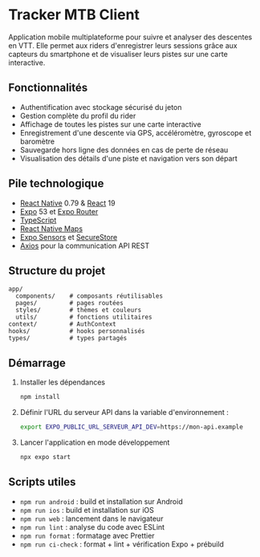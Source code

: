 # Tracker MTB Client

Application mobile multiplateforme pour suivre et analyser des descentes en VTT. Elle permet aux riders d'enregistrer leurs sessions grâce aux capteurs du smartphone et de visualiser leurs pistes sur une carte interactive.

## Fonctionnalités

- Authentification avec stockage sécurisé du jeton
- Gestion complète du profil du rider
- Affichage de toutes les pistes sur une carte interactive
- Enregistrement d'une descente via GPS, accéléromètre, gyroscope et baromètre
- Sauvegarde hors ligne des données en cas de perte de réseau
- Visualisation des détails d'une piste et navigation vers son départ

## Pile technologique

- [React Native](https://reactnative.dev) 0.79 & [React](https://react.dev) 19
- [Expo](https://expo.dev) 53 et [Expo Router](https://docs.expo.dev/router/introduction)
- [TypeScript](https://www.typescriptlang.org)
- [React Native Maps](https://github.com/react-native-maps/react-native-maps)
- [Expo Sensors](https://docs.expo.dev/versions/latest/sdk/sensors/) et [SecureStore](https://docs.expo.dev/versions/latest/sdk/securestore/)
- [Axios](https://axios-http.com) pour la communication API REST

## Structure du projet

```
app/
  components/    # composants réutilisables
  pages/         # pages routées
  styles/        # thèmes et couleurs
  utils/         # fonctions utilitaires
context/         # AuthContext
hooks/           # hooks personnalisés
types/           # types partagés
```

## Démarrage

1. Installer les dépendances

   ```bash
   npm install
   ```

2. Définir l'URL du serveur API dans la variable d'environnement :
   ```bash
   export EXPO_PUBLIC_URL_SERVEUR_API_DEV=https://mon-api.example
   ```
3. Lancer l'application en mode développement

   ```bash
   npx expo start
   ```

## Scripts utiles

- `npm run android` : build et installation sur Android
- `npm run ios` : build et installation sur iOS
- `npm run web` : lancement dans le navigateur
- `npm run lint` : analyse du code avec ESLint
- `npm run format` : formatage avec Prettier
- `npm run ci-check` : format + lint + vérification Expo + prébuild
